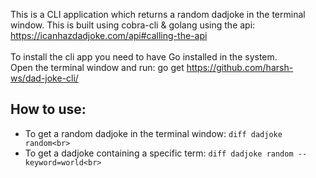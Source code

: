 This is a CLI application which returns a random dadjoke in the terminal window. This is built using cobra-cli & golang using the api: 
https://icanhazdadjoke.com/api#calling-the-api <br><br>
To install the cli app you need to have Go installed in the system.<br>
Open the terminal window and run: go get https://github.com/harsh-ws/dad-joke-cli/ <br>

## How to use:<br>
* To get a random dadjoke in the terminal window: ```diff dadjoke random<br>```
* To get a dadjoke containing a specific term: ```diff dadjoke random --keyword=world<br>```


